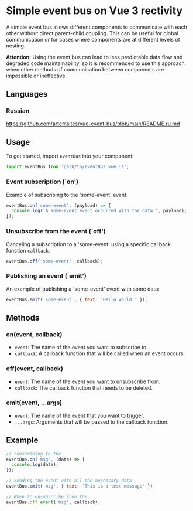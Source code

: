 # Simple event bus on Vue 3 rectivity

A simple event bus allows different components to communicate with each other without direct parent-child coupling. This can be useful for global communication or for cases where components are at different levels of nesting.

**Attention:** Using the event bus can lead to less predictable data flow and degraded code maintainability, so it is recommended to use this approach when other methods of communication between components are impossible or ineffective.

## Languages
### Russian
https://github.com/artemsites/vue-event-bus/blob/main/README.ru.md

## Usage

To get started, import `eventBus` into your component:

```javascript
import eventBus from 'path/to/eventBus.vue.js';
```

### Event subscription (`on')

Example of subscribing to the 'some-event' event:

```javascript
eventBus.on('some-event', (payload) => {
  console.log('A some-event event occurred with the data:', payload);
});
```

### Unsubscribe from the event (`off')

Canceling a subscription to a 'some-event' using a specific callback function `callback`:

```javascript
eventBus.off('some-event', callback);
```

### Publishing an event (`emit')

An example of publishing a 'some-event' event with some data:

```javascript
eventBus.emit('some-event', { text: 'Hello world!' });
```

## Methods

### on(event, callback)

- `event`: The name of the event you want to subscribe to.
- `callback`: A callback function that will be called when an event occurs.

### off(event, callback)

- `event`: The name of the event you want to unsubscribe from.
- `callback`: The callback function that needs to be deleted.

### emit(event, ...args)

- `event`: The name of the event that you want to trigger.
- `...args`: Arguments that will be passed to the callback function.

## Example

```javascript 
// Subscribing to the 
eventBus.on('msg', (data) => {
  console.log(data);
});

// Sending the event with all the necessary data
eventBus.emit('msg', { text: 'This is a test message' });

// When to unsubscribe from the
eventBus.off event('msg', callback);
```
